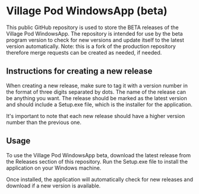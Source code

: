 # Village Pod WindowsApp (beta)
This public GitHub repository is used to store the BETA releases of the Village Pod WindowsApp. The repository is intended for use by the beta program version to check for new versions and update itself to the latest version automatically.
Note: this is a fork of the production repository therefore merge requests can be created as needed, if needed.

## Instructions for creating a new release
When creating a new release, make sure to tag it with a version number in the format of three digits separated by dots. The name of the release can be anything you want. The release should be marked as the latest version and should include a Setup.exe file, which is the installer for the application.

It's important to note that each new release should have a higher version number than the previous one.

## Usage
To use the Village Pod WindowsApp beta, download the latest release from the Releases section of this repository. Run the Setup.exe file to install the application on your Windows machine.

Once installed, the application will automatically check for new releases and download if a new version is available.
